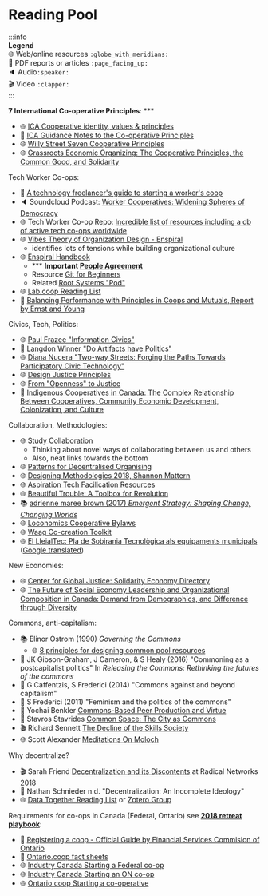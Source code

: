 Reading Pool
============

:::info  
**Legend**  
:globe_with_meridians: Web/online resources `:globe_with_meridians:`  
:page_facing_up: PDF reports or articles `:page_facing_up:`  
:speaker: Audio`:speaker:`  
:clapper: Video `:clapper:`    
:::  


**7 International Co-operative Principles**: ***
- :globe_with_meridians: [ICA Cooperative identity, values & principles](https://www.ica.coop/en/whats-co-op/co-operative-identity-values-principles)
- :page_facing_up: [ICA Guidance Notes to the Co-operative Principles](https://www.ica.coop/sites/default/files/publication-files/ica-guidance-notes-en-310629900.pdf)
- :globe_with_meridians: [Willy Street Seven Cooperative Principles](https://www.willystreet.coop/seven-cooperative-principles)
- :globe_with_meridians: [Grassroots Economic Organizing: The Cooperative Principles, the Common Good, and Solidarity](http://www.geo.coop/story/cooperative-principles-common-good-and-solidarity)

Tech Worker Co-ops:
- :page_facing_up: [A technology freelancer's guide to starting a worker's coop](https://cryptography.dog/TechCoopHOWTO.pdf)
- :speaker: Soundcloud Podcast: [Worker Cooperatives: Widening Spheres of Democracy](https://www.upstreampodcast.org/workercoops1)
- :globe_with_meridians: Tech Worker Co-op Repo: [Incredible list of resources including a db of active tech co-ops worldwide](https://github.com/hng/tech-coops)
- :globe_with_meridians: [Vibes Theory of Organization Design - Enspiral](http://richdecibels.com/stories/vibes-theory/vibes-theory.html)
    - identifies lots of tensions while building organizational culture
- :globe_with_meridians: [Enspiral Handbook](https://handbook.enspiral.com/)
    - *** **Important [People Agreement](https://handbook.enspiral.com/agreements/people.html)**
    - Resource [Git for Beginners](https://handbook.enspiral.com/guides/github_for_beginners.html)
    - Related [Root Systems "Pod"](https://www.rootsystems.nz/)
- :globe_with_meridians: [Lab.coop Reading List](http://www.lab.coop/blog/share-more-to-have-more-why-lab-coop-is-an-employee-owned-hol)
- :page_facing_up: [Balancing Performance with Principles in Coops and Mutuals, Report by Ernst and Young](https://www.ey.com/Publication/vwLUAssets/Enlightened_co-operative_governance/$FILE/Enlightened%20co-operative%20governance_EN.pdf)

Civics, Tech, Politics:
- :globe_with_meridians: [Paul Frazee "Information Civics"](https://infocivics.com/)
- :page_facing_up: [Langdon Winner "Do Artifacts have Politics"](https://www.cc.gatech.edu/~beki/cs4001/Winner.pdf)
- :globe_with_meridians: [Diana Nucera "Two-way Streets: Forging the Paths Towards Participatory Civic Technology"](https://civicquarterly.com/article/two-way-streets/)
- :globe_with_meridians: [Design Justice Principles](http://designjusticenetwork.org/network-principles/)
- :globe_with_meridians: [From "Openness" to Justice](http://hackeducation.com/2014/11/16/from-open-to-justice)
- :page_facing_up: [Indigenous Cooperatives in Canada: The Complex Relationship Between Cooperatives, Community Economic Development, Colonization, and Culture](http://www.jeodonline.com/sites/jeodonline.com/files/articles/2015/08/13/6sengupta13aug2015.pdf)

Collaboration, Methodologies:
- :globe_with_meridians: [Study Collaboration](http://studycollaboration.com)
    - Thinking about novel ways of collaborating between us and others
    - Also, neat links towards the bottom
- :globe_with_meridians: [Patterns for Decentralised Organising](https://github.com/rdbartlett/patterns)
- :globe_with_meridians: [Designing Methodologies 2018, Shannon Mattern](http://www.wordsinspace.net/designingmethods/spring2018/)
- :globe_with_meridians: [Aspiration Tech Facilication Resources](https://facilitation.aspirationtech.org/index.php?title=Main_Page)
- :globe_with_meridians: [Beautiful Trouble: A Toolbox for Revolution](http://beautifultrouble.org/)
- :books: [adrienne maree brown (2017) *Emergent Strategy: Shaping Change, Changing Worlds*](https://www.akpress.org/emergentstrategy.html)
- :globe_with_meridians: [Loconomics Cooperative Bylaws](https://loconomics.gitbooks.io/loconomics-cooperative-bylaws/content/)
- :globe_with_meridians: [Waag Co-creation Toolkit](https://co-creation.waag.org/)
- :globe_with_meridians: [El LleialTec: Pla de Sobirania Tecnològica als equipaments municipals](https://tec.lleialtat.cat/) ([Google translated](https://translate.google.ca/translate?hl=en&sl=ca&tl=en&u=https%3A%2F%2Ftec.lleialtat.cat))

New Economies:
- :globe_with_meridians: [Center for Global Justice: Solidarity Economy Directory](https://globaljusticecenter.org/solidarity-economy-directory/International)
- :globe_with_meridians: [The Future of Social Economy Leadership and Organizational Composition in Canada: Demand from Demographics, and Difference through Diversity](https://journals.openedition.org/interventionseconomiques/2794)

Commons, anti-capitalism:
- :books: Elinor Ostrom (1990) *Governing the Commons*
    - :globe_with_meridians: [8 principles for designing common pool resources](http://www.onthecommons.org/magazine/elinor-ostroms-8-principles-managing-commmons)
- :page_facing_up: JK Gibson-Graham, J Cameron, & S Healy (2016) "Commoning as a postcapitalist politics" In *Releasing the Commons: Rethinking the futures of the commons*
- :page_facing_up: G Caffentzis, S Frederici (2014) "Commons against and beyond capitalism"
- :page_facing_up: S Frederici (2011) "Feminism and the politics of the commons"
- :page_facing_up: Yochai Benkler [Commons-Based Peer Production and Virtue](https://nissenbaum.tech.cornell.edu/papers/jopp_235.pdf)
- :page_facing_up: Stavros Stavrides [Common Space: The City as Commons](https://zajednicko.org/mreznabibliografija/wp-content/uploads/sites/2/2018/04/Stavrides-Stavros_Common-Space-The-City-as-Commons.pdf)
- :clapper: Richard Sennett [The Decline of the Skills Society](https://www.youtube.com/watch?v=mjd5iM42APA)
- :globe_with_meridians: Scott Alexander [Meditations On Moloch](https://slatestarcodex.com/2014/07/30/meditations-on-moloch/)

Why decentralize?
- :clapper: Sarah Friend [Decentralization and its Discontents](https://www.youtube.com/watch?v=Km6EYsBYAlY) at Radical Networks 2018
- :page_facing_up: Nathan Schnieder n.d. "Decentralization: An Incomplete Ideology"
- :globe_with_meridians: [Data Together Reading List](https://github.com/datatogether/reading_datatogether) or [Zotero Group](https://www.zotero.org/groups/datatogether)

Requirements for co-ops in Canada (Federal, Ontario) see [**2018 retreat playbook**](https://github.com/hyphacoop/organizing/tree/master/2018-december-retreat):
- :page_facing_up: [Registering a coop - Official Guide by Financial Services Commision of Ontario](https://www.fsco.gov.on.ca/en/coops/Documents/register_co-ops-guide.pdf)
- :page_facing_up: [Ontario.coop fact sheets](https://ontario.coop/sites/default/files/Complete%20list%20of%20FACTSheets%20-%20Updated.pdf)
- :globe_with_meridians: [Industry Canada Starting a Federal co-op](https://www.ic.gc.ca/eic/site/106.nsf/eng/h_00073.html#federal)
- :globe_with_meridians: [Industry Canada Starting an ON co-op](https://www.ic.gc.ca/eic/site/106.nsf/eng/h_00073.html#ontario)
- :globe_with_meridians: [Ontario.coop Starting a co-operative](https://www.ontario.coop/starting-co-operative)

